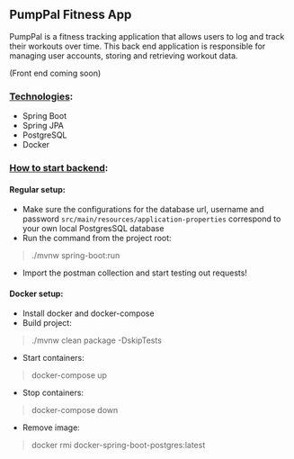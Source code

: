 ## PumpPal Fitness App
PumpPal is a fitness tracking application that allows users to log and track their workouts over time. This back end application is responsible for managing user accounts, storing and retrieving workout data.

(Front end coming soon)

### <u>Technologies</u>:
- Spring Boot
- Spring JPA
- PostgreSQL
- Docker

### <u>How to start backend</u>:

#### Regular setup:
- Make sure the configurations  for the database url, username and password ```src/main/resources/application-properties``` correspond to your own local PostgresSQL database  
- Run the command from the project root:
>./mvnw spring-boot:run
- Import the postman collection and start testing out requests!

#### Docker setup:
- Install docker and docker-compose
- Build project:
> ./mvnw clean package -DskipTests
- Start containers:
> docker-compose up
- Stop containers:
> docker-compose down
- Remove image: 
> docker rmi docker-spring-boot-postgres:latest
